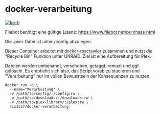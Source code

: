 # docker-verarbeitung

[![ko-fi](https://www.ko-fi.com/img/githubbutton_sm.svg)](https://ko-fi.com/J3J4Y2R6)

Filebot benötigt eine gültige Lizenz:
https://www.filebot.net/purchase.html

Die .psm-Datei ist unter /config abzulegen.

Dieser Container arbeitet mit [docker-rsscrawler](https://github.com/rix1337/docker-rsscrawler) zusammen und nutzt die "Recycle Bin" Funktion unter UNRAID. Ziel ist eine Aufbereitung für Plex.

Dateien werden umbenannt, verschoben, getaggt, remuxt und ggf. gelöscht. Es empfiehlt sich also, das Script vorab zu studieren und "Verarbeitung" nur im vollen Bewusstsein der Konsequenzen zu nutzen.

```
docker run -d \
  --name="Verarbeitung" \
  -v /path/to/config/:/config:rw \
  -v /path/to/downloads/:/downloads:rw \
  -v /path/to/plex-library/:/plex:rw \
  rix1337/docker-verarbeitung
  ```
